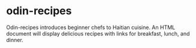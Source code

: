 # odin-recipes
Odin-recipes introduces beginner chefs to Haitian cuisine.
An HTML document will display delicious recipes with links for breakfast, lunch, and dinner.